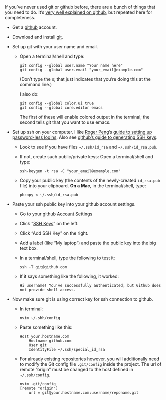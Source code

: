 If you’ve never used git or github before, there are a bunch of things that you need to do.  It’s [very well explained on github](https://help.github.com/articles/set-up-git), but repeated here for completeness.

- Get a [github](https://github.com) account.

- Download and install [git](https://git-scm.com/downloads).

- Set up git with your user name and email.

  - Open a terminal/shell and type:

    ```
    git config --global user.name "Your name here"
    git config --global user.email "your_email@example.com"
    ```

    (Don’t type the `$`; that just indicates that you’re doing this at the command line.)

    I also do:

    ```
    git config --global color.ui true
    git config --global core.editor emacs
    ```

    The first of these will enable colored output in the terminal; the second tells git that you want to use emacs.

- Set up ssh on your computer.  I like [Roger Peng](http://www.biostat.jhsph.edu/~rpeng)’s [guide to setting up password-less logins](http://www.biostat.jhsph.edu/bit/nopassword.html). Also see [github’s guide to generating SSH keys](https://help.github.com/articles/generating-ssh-keys).

  - Look to see if you have files `~/.ssh/id_rsa` and `~/.ssh/id_rsa.pub`.

  - If not, create such public/private keys: Open a terminal/shell and type:

    ```
    ssh-keygen -t rsa -C "your_email@example.com"
    ```

  - Copy your public key (the contents of the newly-created `id_rsa.pub` file) into your clipboard.  **On a Mac**, in the terminal/shell, type:

    ```
    pbcopy < ~/.ssh/id_rsa.pub
    ```

- Paste your ssh public key into your github account settings.

  - Go to your github [Account Settings](https://github.com/settings/profile)

  - Click “[SSH Keys](https://github.com/settings/ssh)” on the left.

  - Click “Add SSH Key” on the right.

  - Add a label (like “My laptop”) and paste the public key into the big text box.

  - In a terminal/shell, type the following to test it:

    ```
    ssh -T git@github.com
    ```

  - If it says something like the following, it worked:

    ```
    Hi username! You've successfully authenticated, but Github does
    not provide shell access.
    ```

- Now make sure git is using correct key for ssh connection to github.

  - In terminal:

    ```
    nvim ~/.shh/config
    ```

  - Paste something like this:

    ```
    Host your.hostname.com
        Hostname github.com
        User git
        IdentityFile ~/.ssh/special_id_rsa
    ```

  - For already existing repositories however, you will additionally need to modify the Git config file `.git/config` inside the project. The url of remote “origin” must be changed to the host defined in `~/.ssh/config`.

    ```
    nvim .git/config
    [remote "origin"]
        url = git@your.hostname.com:username/reponame.git
    ```